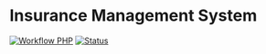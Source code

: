 # Insurance Management System

[![Workflow PHP](https://img.shields.io/badge/Workflow-PHP-blueviolet.svg?style=flat)](https://github.com/yogeshrathod2508/insurance-management)
[![Status](https://img.shields.io/badge/Status-PENDING-orange.svg?style=flat)](https://github.com/yogeshrathod2508/insurance-management)
